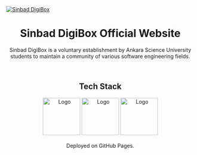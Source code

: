 <a href="https://www.sinbaddigibox.com/">
  <img src="https://user-images.githubusercontent.com/42357900/218121661-21230916-e6d3-4cb4-b892-d2ae1db71f07.png" alt="Sinbad DigiBox" />
</a>
<h1 align="center">
  Sinbad DigiBox Official Website
</h1>
<p align="center">
  Sinbad DigiBox is a voluntary establishment by Ankara Science University students to maintain a community of
various software engineering fields.
</p>
<br/>
<div align="center">
  <h2>Tech Stack</h2>
  <img alt="Logo" src="https://user-images.githubusercontent.com/42357900/218828330-592fc93d-d58f-4c78-95dd-4c48967a1619.png" height="100" />
  <img alt="Logo" src="https://user-images.githubusercontent.com/42357900/219872947-7bc6ff55-b002-48f5-aa05-33d8d353c81f.png" height="100" />
  <img alt="Logo" src="https://user-images.githubusercontent.com/42357900/218828205-2228cc0e-8cdc-4f6a-9dd8-a5793dd8ffe9.svg" width="100" />
  <br/>
  <br/>
  Deployed on GitHub Pages.
</div>

